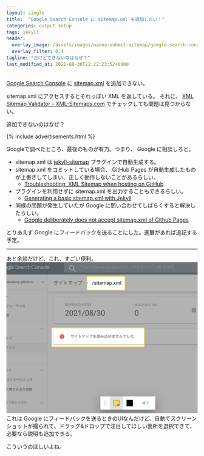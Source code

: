 ```yaml
---
layout: single
title:  "Google Search Console に sitemap.xml を追加したい！"
categories: output setup
tags: jekyll
header:
  overlay_image: /assets/images/wanna-submit-sitemap/google-search-console-sitemap.png
  overlay_filter: 0.4
tagline: "だけどできないのはなぜ？"
last_modified_at: 2021-08-30T22:22:23:52+0900
---
```

[Google Search Console](https://search.google.com/search-console) に [sitemap.xml](https://takaokouji.github.io/sitemap.xml) を追加できない。

sitemap.xml にアクセスするとそれっぽい XML を返している。
それに、 [XML Sitemap Validator - XML-Sitemaps.com](https://www.xml-sitemaps.com/validate-xml-sitemap.html?op=validate-xml-sitemap&go=1&sitemapurl=https%3A%2F%2Ftakaokouji.github.io%2Fsitemap.xml&submit=Validate+Sitemap) でチェックしても問題は見つからない。

追加できないのはなぜ？

{% include advertisements.html %}

Googleで調べたところ、最後のものが有力。つまり、 Google に相談しろと。

- sitemap.xml は [jekyll-sitemap](https://github.com/jekyll/jekyll-sitemap) プラグインで自動生成する。
- sitemap.xml をコミットしている場合、 GitHub Pages が自動生成したものが上書きしてしまい、正しく動作しないことがあるらしい。
  - [Troubleshooting: XML Sitemap when hosting on GitHub](https://www.cross-validated.com/XML-Sitemap-Problem-when-hosting-on-GitHub/)
- プラグインを利用せずに sitemap.xml を出力することもできるらしい。
  - [Generating a basic sitemap.xml with Jekyll](http://www.independent-software.com/generating-a-sitemap-xml-with-jekyll-without-a-plugin.html)
- 同様の問題が発生していたが Google に問い合わせてしばらくすると解決したらしい。
  - [Google deliberately does not accept sitemap.xml of Github Pages](https://github.community/t/google-deliberately-does-not-accept-sitemap-xml-of-github-pages/184937)

とりあえず Google にフィードバックを送ることにした。進展があれば追記する予定。

- - -

あと余談だけど、これ、すごい便利。
![フィードバックのUI](/assets/images/wanna-submit-sitemap/google-search-console-feedback-ui.png)
これは Google にフィードバックを送るときのUIなんだけど、自動でスクリーンショットが撮られて、ドラッグ&ドロップで注目してほしい箇所を選択できて、必要なら説明も追加できる。

こういうのほしいよね。
